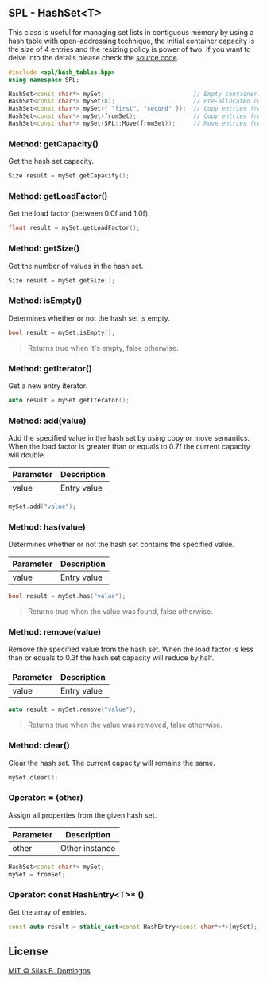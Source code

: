 ## SPL - HashSet&lt;T&gt;

This class is useful for managing set lists in contiguous memory by using a hash table with open-addressing technique, the initial container capacity is the size of 4 entries and the resizing policy is power of two. If you want to delve into the details please check the [source code](../library/header/hash_tables/hash_set.hpp).

```cpp
#include <spl/hash_tables.hpp>
using namespace SPL;

HashSet<const char*> mySet;                         // Empty container.
HashSet<const char*> mySet(8);                      // Pre-allocated container for 8 entries.
HashSet<const char*> mySet({ "first", "second" });  // Copy entries from a const array.
HashSet<const char*> mySet(fromSet);                // Copy entries from another hash set class.
HashSet<const char*> mySet(SPL::Move(fromSet));     // Move entries from other hash set.
```

### Method: getCapacity()

Get the hash set capacity.

```cpp
Size result = mySet.getCapacity();
```

### Method: getLoadFactor()

Get the load factor (between 0.0f and 1.0f).

```cpp
float result = mySet.getLoadFactor();
```

### Method: getSize()

Get the number of values in the hash set.

```cpp
Size result = mySet.getSize();
```

### Method: isEmpty()

Determines whether or not the hash set is empty.

```cpp
bool result = mySet.isEmpty();
```

> Returns true when it's empty, false otherwise.

### Method: getIterator()

Get a new entry iterator.

```cpp
auto result = mySet.getIterator();
```

### Method: add(value)

Add the specified value in the hash set by using copy or move semantics.
When the load factor is greater than or equals to 0.7f the current capacity will double.

| Parameter | Description |
| --------- | ----------- |
| value     | Entry value |

```cpp
mySet.add("value");
```

### Method: has(value)

Determines whether or not the hash set contains the specified value.

| Parameter | Description |
| --------- | ----------- |
| value     | Entry value |

```cpp
bool result = mySet.has("value");
```

> Returns true when the value was found, false otherwise.

### Method: remove(value)

Remove the specified value from the hash set.
When the load factor is less than or equals to 0.3f the hash set capacity will reduce by half.

| Parameter | Description |
| --------- | ----------- |
| value     | Entry value |

```cpp
auto result = mySet.remove("value");
```

> Returns true when the value was removed, false otherwise.

### Method: clear()

Clear the hash set.
The current capacity will remains the same.

```cpp
mySet.clear();
```

### Operator: = (other)

Assign all properties from the given hash set.

| Parameter | Description    |
| --------- | -------------- |
| other     | Other instance |

```cpp
HashSet<const char*> mySet;
mySet = fromSet;
```

### Operator: const HashEntry&lt;T&gt;\* ()

Get the array of entries.

```cpp
const auto result = static_cast<const HashEntry<const char*>*>(mySet);
```

## License

[MIT &copy; Silas B. Domingos](https://balmante.eti.br)

